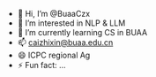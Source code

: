 - 👋 Hi, I’m @BuaaCzx
- 👀 I’m interested in NLP & LLM
- 🌱 I’m currently learning CS in BUAA
- 📫 caizhixin@buaa.edu.cn
- 😄 ICPC regional Ag
- ⚡ Fun fact: ...

<!---
BuaaCzx/BuaaCzx is a ✨ special ✨ repository because its `README.md` (this file) appears on your GitHub profile.
You can click the Preview link to take a look at your changes.
--->
